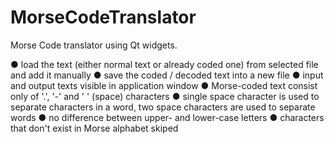 # MorseCodeTranslator
Morse Code translator using Qt widgets.

● load the text (either normal text or already coded one) from
selected file and add it manually
● save the coded / decoded text into a new file
● input and output texts visible in application window
● Morse-coded text consist only of '.', '-' and ' ' (space) characters
● single space character is used to separate characters in a word, two space characters
are used to separate words
● no difference between upper- and lower-case letters
● characters that don't exist in Morse alphabet skiped
